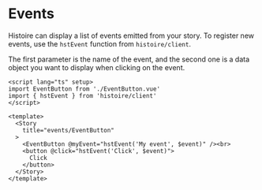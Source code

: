 # Events

Histoire can display a list of events emitted from your story. To register new events, use the `hstEvent` function from `histoire/client`.

The first parameter is the name of the event, and the second one is a data object you want to display when clicking on the event.

```vue{3,10,11}
<script lang="ts" setup>
import EventButton from './EventButton.vue'
import { hstEvent } from 'histoire/client'
</script>

<template>
  <Story
    title="events/EventButton"
  >
    <EventButton @myEvent="hstEvent('My event', $event)" /><br>
    <button @click="hstEvent('Click', $event)">
      Click
    </button>
  </Story>
</template>
```
